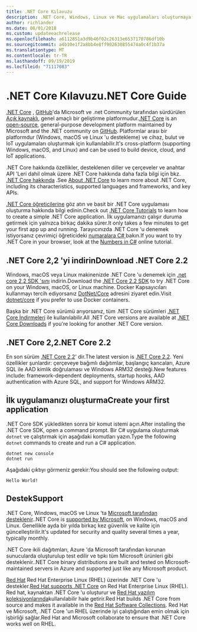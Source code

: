 ```yaml
---
title: .NET Core Kılavuzu
description: .NET Core, Windows, Linux ve Mac uygulamaları oluşturmaya yönelik modüler ve yüksek performanslı bir uygulamasıdır. Başlamak için .NET Core hakkında bilgi edinin.
author: richlander
ms.date: 08/01/2018
ms.custom: updateeachrelease
ms.openlocfilehash: a6112851a3d9b46f02c26313e6537170786df10b
ms.sourcegitcommit: a4b10e1f2a8bb4e8ff902630855474a0c4f1b37a
ms.translationtype: MT
ms.contentlocale: tr-TR
ms.lasthandoff: 09/19/2019
ms.locfileid: "71117083"
---
```

# <a name="net-core-guide"></a><span data-ttu-id="b2d1f-104">.NET Core Kılavuzu</span><span class="sxs-lookup"><span data-stu-id="b2d1f-104">.NET Core Guide</span></span>

<span data-ttu-id="b2d1f-105">[.NET Core](about.md) , [GitHub](https://github.com/dotnet/core)'da Microsoft ve .net Community tarafından sürdürülen [Açık kaynaklı](https://github.com/dotnet/coreclr/blob/master/LICENSE.TXT), genel amaçlı bir geliştirme platformudur.</span><span class="sxs-lookup"><span data-stu-id="b2d1f-105">[.NET Core](about.md) is an [open-source](https://github.com/dotnet/coreclr/blob/master/LICENSE.TXT), general-purpose development platform maintained by Microsoft and the .NET community on [GitHub](https://github.com/dotnet/core).</span></span> <span data-ttu-id="b2d1f-106">Platformlar arası bir platformdur (Windows, macOS ve Linux 'u destekleme) ve cihaz, bulut ve IoT uygulamaları oluşturmak için kullanılabilir.</span><span class="sxs-lookup"><span data-stu-id="b2d1f-106">It's cross-platform (supporting Windows, macOS, and Linux) and can be used to build device, cloud, and IoT applications.</span></span>

<span data-ttu-id="b2d1f-107">.NET Core hakkında özellikler, desteklenen diller ve çerçeveler ve anahtar API 'Leri dahil olmak üzere .NET Core hakkında daha fazla bilgi için bkz. [.NET Core hakkında](about.md) .</span><span class="sxs-lookup"><span data-stu-id="b2d1f-107">See [About .NET Core](about.md) to learn more about .NET Core, including its characteristics, supported languages and frameworks, and key APIs.</span></span>

<span data-ttu-id="b2d1f-108">[.NET Core öğreticilerine](tutorials/index.md) göz atın ve basit bir .NET Core uygulaması oluşturma hakkında bilgi edinin.</span><span class="sxs-lookup"><span data-stu-id="b2d1f-108">Check out [.NET Core Tutorials](tutorials/index.md) to learn how to create a simple .NET Core application.</span></span> <span data-ttu-id="b2d1f-109">İlk uygulamanızı çalışır duruma getirmek için yalnızca birkaç dakika sürer.</span><span class="sxs-lookup"><span data-stu-id="b2d1f-109">It only takes a few minutes to get your first app up and running.</span></span> <span data-ttu-id="b2d1f-110">Tarayıcınızda .NET Core 'u denemek istiyorsanız çevrimiçi öğreticideki [numaralara C# ](../csharp/tutorials/intro-to-csharp/numbers-in-csharp.yml) bakın.</span><span class="sxs-lookup"><span data-stu-id="b2d1f-110">If you want to try .NET Core in your browser, look at the [Numbers in C#](../csharp/tutorials/intro-to-csharp/numbers-in-csharp.yml) online tutorial.</span></span>

## <a name="download-net-core-22"></a><span data-ttu-id="b2d1f-111">.NET Core 2,2 'yi indirin</span><span class="sxs-lookup"><span data-stu-id="b2d1f-111">Download .NET Core 2.2</span></span>

<span data-ttu-id="b2d1f-112">Windows, macOS veya Linux makinenizde .NET Core 'u denemek için [.net core 2,2 SDK 'sını](https://dotnet.microsoft.com/download) indirin.</span><span class="sxs-lookup"><span data-stu-id="b2d1f-112">Download the [.NET Core  2.2 SDK](https://dotnet.microsoft.com/download) to try .NET Core on your Windows, macOS, or Linux machine.</span></span> <span data-ttu-id="b2d1f-113">Docker Kapsayıcıları kullanmayı tercih ediyorsanız [DotNet/Core](https://hub.docker.com/_/microsoft-dotnet-core/) adresini ziyaret edin.</span><span class="sxs-lookup"><span data-stu-id="b2d1f-113">Visit [dotnet/core](https://hub.docker.com/_/microsoft-dotnet-core/) if you prefer to use Docker containers.</span></span>

<span data-ttu-id="b2d1f-114">Başka bir .NET Core sürümü arıyorsanız, tüm .NET Core sürümleri [.NET Core İndirmeleri](https://dotnet.microsoft.com/download/dotnet-core) ile kullanılabilir.</span><span class="sxs-lookup"><span data-stu-id="b2d1f-114">All .NET Core versions are available at [.NET Core Downloads](https://dotnet.microsoft.com/download/dotnet-core) if you're looking for another .NET Core version.</span></span>

## <a name="net-core-22"></a><span data-ttu-id="b2d1f-115">.NET Core 2,2</span><span class="sxs-lookup"><span data-stu-id="b2d1f-115">.NET Core 2.2</span></span>

<span data-ttu-id="b2d1f-116">En son sürüm [.NET Core 2,2](whats-new/dotnet-core-2-2.md)' dir.</span><span class="sxs-lookup"><span data-stu-id="b2d1f-116">The latest version is [.NET Core 2.2](whats-new/dotnet-core-2-2.md).</span></span> <span data-ttu-id="b2d1f-117">Yeni özellikler şunlardır: çerçeveye bağımlı dağıtımlar, başlangıç kancaları, Azure SQL ile AAD kimlik doğrulaması ve Windows ARM32 desteği.</span><span class="sxs-lookup"><span data-stu-id="b2d1f-117">New features include: framework-dependent deployments, startup hooks, AAD authentication with Azure SQL, and support for Windows ARM32.</span></span>

## <a name="create-your-first-application"></a><span data-ttu-id="b2d1f-118">İlk uygulamanızı oluşturma</span><span class="sxs-lookup"><span data-stu-id="b2d1f-118">Create your first application</span></span>

<span data-ttu-id="b2d1f-119">.NET Core SDK yükledikten sonra bir komut istemi açın.</span><span class="sxs-lookup"><span data-stu-id="b2d1f-119">After installing the .NET Core SDK, open a command prompt.</span></span> <span data-ttu-id="b2d1f-120">Bir C# uygulama oluşturmak `dotnet` ve çalıştırmak için aşağıdaki komutları yazın.</span><span class="sxs-lookup"><span data-stu-id="b2d1f-120">Type the following `dotnet` commands to create and run a C# application.</span></span>

```dotnetcli
dotnet new console
dotnet run
```

<span data-ttu-id="b2d1f-121">Aşağıdaki çıktıyı görmeniz gerekir:</span><span class="sxs-lookup"><span data-stu-id="b2d1f-121">You should see the following output:</span></span>

```output
Hello World!
```

## <a name="support"></a><span data-ttu-id="b2d1f-122">Destek</span><span class="sxs-lookup"><span data-stu-id="b2d1f-122">Support</span></span>

<span data-ttu-id="b2d1f-123">.NET Core, Windows, macOS ve Linux 'ta [Microsoft tarafından desteklenir](https://dotnet.microsoft.com/platform/support/policy).</span><span class="sxs-lookup"><span data-stu-id="b2d1f-123">.NET Core is [supported by Microsoft](https://dotnet.microsoft.com/platform/support/policy), on Windows, macOS and Linux.</span></span> <span data-ttu-id="b2d1f-124">Genellikle ayda bir yılda birkaç kez güvenlik ve kalite için güncelleştirilir.</span><span class="sxs-lookup"><span data-stu-id="b2d1f-124">It's updated for security and quality several times a year, typically monthly.</span></span>

<span data-ttu-id="b2d1f-125">.NET Core ikili dağıtımları, Azure 'da Microsoft tarafından korunan sunucularda oluşturulup test edilir ve tıpkı tüm Microsoft ürünleri gibi desteklenir.</span><span class="sxs-lookup"><span data-stu-id="b2d1f-125">.NET Core binary distributions are built and tested on Microsoft-maintained servers in Azure and supported just like any Microsoft product.</span></span>

<span data-ttu-id="b2d1f-126">[Red Hat](http://redhatloves.net/) Red Hat Enterprise Linux (RHEL) üzerinde .NET Core 'u destekler.</span><span class="sxs-lookup"><span data-stu-id="b2d1f-126">[Red Hat supports .NET Core](http://redhatloves.net/) on Red Hat Enterprise Linux (RHEL).</span></span> <span data-ttu-id="b2d1f-127">Red hat, kaynaktan .NET Core 'u oluşturur ve [Red Hat yazılım koleksiyonlarında](https://developers.redhat.com/products/softwarecollections/overview/)kullanılabilir hale getirir.</span><span class="sxs-lookup"><span data-stu-id="b2d1f-127">Red Hat builds .NET Core from source and makes it available in the [Red Hat Software Collections](https://developers.redhat.com/products/softwarecollections/overview/).</span></span> <span data-ttu-id="b2d1f-128">Red Hat ve Microsoft, .NET Core 'un RHEL üzerinde iyi çalıştığından emin olmak için işbirliği sağlar.</span><span class="sxs-lookup"><span data-stu-id="b2d1f-128">Red Hat and Microsoft collaborate to ensure that .NET Core works well on RHEL.</span></span>
